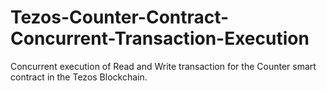 # Tezos-Counter-Contract-Concurrent-Transaction-Execution
Concurrent execution of Read and Write transaction for the Counter smart contract in the Tezos Blockchain.
